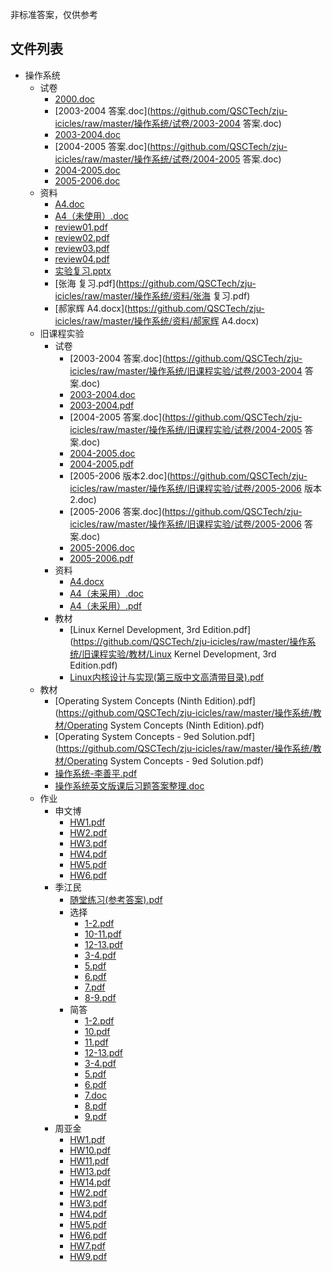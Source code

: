 非标准答案，仅供参考


## 文件列表

- 操作系统
    - 试卷
        - [2000.doc](https://github.com/QSCTech/zju-icicles/raw/master/操作系统/试卷/2000.doc)
        - [2003-2004 答案.doc](https://github.com/QSCTech/zju-icicles/raw/master/操作系统/试卷/2003-2004 答案.doc)
        - [2003-2004.doc](https://github.com/QSCTech/zju-icicles/raw/master/操作系统/试卷/2003-2004.doc)
        - [2004-2005 答案.doc](https://github.com/QSCTech/zju-icicles/raw/master/操作系统/试卷/2004-2005 答案.doc)
        - [2004-2005.doc](https://github.com/QSCTech/zju-icicles/raw/master/操作系统/试卷/2004-2005.doc)
        - [2005-2006.doc](https://github.com/QSCTech/zju-icicles/raw/master/操作系统/试卷/2005-2006.doc)
    - 资料
        - [A4.doc](https://github.com/QSCTech/zju-icicles/raw/master/操作系统/资料/A4.doc)
        - [A4（未使用）.doc](https://github.com/QSCTech/zju-icicles/raw/master/操作系统/资料/A4（未使用）.doc)
        - [review01.pdf](https://github.com/QSCTech/zju-icicles/raw/master/操作系统/资料/review01.pdf)
        - [review02.pdf](https://github.com/QSCTech/zju-icicles/raw/master/操作系统/资料/review02.pdf)
        - [review03.pdf](https://github.com/QSCTech/zju-icicles/raw/master/操作系统/资料/review03.pdf)
        - [review04.pdf](https://github.com/QSCTech/zju-icicles/raw/master/操作系统/资料/review04.pdf)
        - [实验复习.pptx](https://github.com/QSCTech/zju-icicles/raw/master/操作系统/资料/实验复习.pptx)
        - [张海 复习.pdf](https://github.com/QSCTech/zju-icicles/raw/master/操作系统/资料/张海 复习.pdf)
        - [郝家辉 A4.docx](https://github.com/QSCTech/zju-icicles/raw/master/操作系统/资料/郝家辉 A4.docx)
    - 旧课程实验
        - 试卷
            - [2003-2004 答案.doc](https://github.com/QSCTech/zju-icicles/raw/master/操作系统/旧课程实验/试卷/2003-2004 答案.doc)
            - [2003-2004.doc](https://github.com/QSCTech/zju-icicles/raw/master/操作系统/旧课程实验/试卷/2003-2004.doc)
            - [2003-2004.pdf](https://github.com/QSCTech/zju-icicles/raw/master/操作系统/旧课程实验/试卷/2003-2004.pdf)
            - [2004-2005 答案.doc](https://github.com/QSCTech/zju-icicles/raw/master/操作系统/旧课程实验/试卷/2004-2005 答案.doc)
            - [2004-2005.doc](https://github.com/QSCTech/zju-icicles/raw/master/操作系统/旧课程实验/试卷/2004-2005.doc)
            - [2004-2005.pdf](https://github.com/QSCTech/zju-icicles/raw/master/操作系统/旧课程实验/试卷/2004-2005.pdf)
            - [2005-2006 版本2.doc](https://github.com/QSCTech/zju-icicles/raw/master/操作系统/旧课程实验/试卷/2005-2006 版本2.doc)
            - [2005-2006 答案.doc](https://github.com/QSCTech/zju-icicles/raw/master/操作系统/旧课程实验/试卷/2005-2006 答案.doc)
            - [2005-2006.doc](https://github.com/QSCTech/zju-icicles/raw/master/操作系统/旧课程实验/试卷/2005-2006.doc)
            - [2005-2006.pdf](https://github.com/QSCTech/zju-icicles/raw/master/操作系统/旧课程实验/试卷/2005-2006.pdf)
        - 资料
            - [A4.docx](https://github.com/QSCTech/zju-icicles/raw/master/操作系统/旧课程实验/资料/A4.docx)
            - [A4（未采用）.doc](https://github.com/QSCTech/zju-icicles/raw/master/操作系统/旧课程实验/资料/A4（未采用）.doc)
            - [A4（未采用）.pdf](https://github.com/QSCTech/zju-icicles/raw/master/操作系统/旧课程实验/资料/A4（未采用）.pdf)
        - 教材
            - [Linux Kernel Development, 3rd Edition.pdf](https://github.com/QSCTech/zju-icicles/raw/master/操作系统/旧课程实验/教材/Linux Kernel Development, 3rd Edition.pdf)
            - [Linux内核设计与实现(第三版中文高清带目录).pdf](https://github.com/QSCTech/zju-icicles/raw/master/操作系统/旧课程实验/教材/Linux内核设计与实现(第三版中文高清带目录).pdf)
    - 教材
        - [Operating System Concepts (Ninth Edition).pdf](https://github.com/QSCTech/zju-icicles/raw/master/操作系统/教材/Operating System Concepts (Ninth Edition).pdf)
        - [Operating System Concepts - 9ed Solution.pdf](https://github.com/QSCTech/zju-icicles/raw/master/操作系统/教材/Operating System Concepts - 9ed Solution.pdf)
        - [操作系统-李善平.pdf](https://github.com/QSCTech/zju-icicles/raw/master/操作系统/教材/操作系统-李善平.pdf)
        - [操作系统英文版课后习题答案整理.doc](https://github.com/QSCTech/zju-icicles/raw/master/操作系统/教材/操作系统英文版课后习题答案整理.doc)
    - 作业
        - 申文博
            - [HW1.pdf](https://github.com/QSCTech/zju-icicles/raw/master/操作系统/作业/申文博/HW1.pdf)
            - [HW2.pdf](https://github.com/QSCTech/zju-icicles/raw/master/操作系统/作业/申文博/HW2.pdf)
            - [HW3.pdf](https://github.com/QSCTech/zju-icicles/raw/master/操作系统/作业/申文博/HW3.pdf)
            - [HW4.pdf](https://github.com/QSCTech/zju-icicles/raw/master/操作系统/作业/申文博/HW4.pdf)
            - [HW5.pdf](https://github.com/QSCTech/zju-icicles/raw/master/操作系统/作业/申文博/HW5.pdf)
            - [HW6.pdf](https://github.com/QSCTech/zju-icicles/raw/master/操作系统/作业/申文博/HW6.pdf)
        - 季江民
            - [随堂练习(参考答案).pdf](https://github.com/QSCTech/zju-icicles/raw/master/操作系统/作业/季江民/随堂练习(参考答案).pdf)
            - 选择
                - [1-2.pdf](https://github.com/QSCTech/zju-icicles/raw/master/操作系统/作业/季江民/选择/1-2.pdf)
                - [10-11.pdf](https://github.com/QSCTech/zju-icicles/raw/master/操作系统/作业/季江民/选择/10-11.pdf)
                - [12-13.pdf](https://github.com/QSCTech/zju-icicles/raw/master/操作系统/作业/季江民/选择/12-13.pdf)
                - [3-4.pdf](https://github.com/QSCTech/zju-icicles/raw/master/操作系统/作业/季江民/选择/3-4.pdf)
                - [5.pdf](https://github.com/QSCTech/zju-icicles/raw/master/操作系统/作业/季江民/选择/5.pdf)
                - [6.pdf](https://github.com/QSCTech/zju-icicles/raw/master/操作系统/作业/季江民/选择/6.pdf)
                - [7.pdf](https://github.com/QSCTech/zju-icicles/raw/master/操作系统/作业/季江民/选择/7.pdf)
                - [8-9.pdf](https://github.com/QSCTech/zju-icicles/raw/master/操作系统/作业/季江民/选择/8-9.pdf)
            - 简答
                - [1-2.pdf](https://github.com/QSCTech/zju-icicles/raw/master/操作系统/作业/季江民/简答/1-2.pdf)
                - [10.pdf](https://github.com/QSCTech/zju-icicles/raw/master/操作系统/作业/季江民/简答/10.pdf)
                - [11.pdf](https://github.com/QSCTech/zju-icicles/raw/master/操作系统/作业/季江民/简答/11.pdf)
                - [12-13.pdf](https://github.com/QSCTech/zju-icicles/raw/master/操作系统/作业/季江民/简答/12-13.pdf)
                - [3-4.pdf](https://github.com/QSCTech/zju-icicles/raw/master/操作系统/作业/季江民/简答/3-4.pdf)
                - [5.pdf](https://github.com/QSCTech/zju-icicles/raw/master/操作系统/作业/季江民/简答/5.pdf)
                - [6.pdf](https://github.com/QSCTech/zju-icicles/raw/master/操作系统/作业/季江民/简答/6.pdf)
                - [7.doc](https://github.com/QSCTech/zju-icicles/raw/master/操作系统/作业/季江民/简答/7.doc)
                - [8.pdf](https://github.com/QSCTech/zju-icicles/raw/master/操作系统/作业/季江民/简答/8.pdf)
                - [9.pdf](https://github.com/QSCTech/zju-icicles/raw/master/操作系统/作业/季江民/简答/9.pdf)
        - 周亚金
            - [HW1.pdf](https://github.com/QSCTech/zju-icicles/raw/master/操作系统/作业/周亚金/HW1.pdf)
            - [HW10.pdf](https://github.com/QSCTech/zju-icicles/raw/master/操作系统/作业/周亚金/HW10.pdf)
            - [HW11.pdf](https://github.com/QSCTech/zju-icicles/raw/master/操作系统/作业/周亚金/HW11.pdf)
            - [HW13.pdf](https://github.com/QSCTech/zju-icicles/raw/master/操作系统/作业/周亚金/HW13.pdf)
            - [HW14.pdf](https://github.com/QSCTech/zju-icicles/raw/master/操作系统/作业/周亚金/HW14.pdf)
            - [HW2.pdf](https://github.com/QSCTech/zju-icicles/raw/master/操作系统/作业/周亚金/HW2.pdf)
            - [HW3.pdf](https://github.com/QSCTech/zju-icicles/raw/master/操作系统/作业/周亚金/HW3.pdf)
            - [HW4.pdf](https://github.com/QSCTech/zju-icicles/raw/master/操作系统/作业/周亚金/HW4.pdf)
            - [HW5.pdf](https://github.com/QSCTech/zju-icicles/raw/master/操作系统/作业/周亚金/HW5.pdf)
            - [HW6.pdf](https://github.com/QSCTech/zju-icicles/raw/master/操作系统/作业/周亚金/HW6.pdf)
            - [HW7.pdf](https://github.com/QSCTech/zju-icicles/raw/master/操作系统/作业/周亚金/HW7.pdf)
            - [HW9.pdf](https://github.com/QSCTech/zju-icicles/raw/master/操作系统/作业/周亚金/HW9.pdf)
